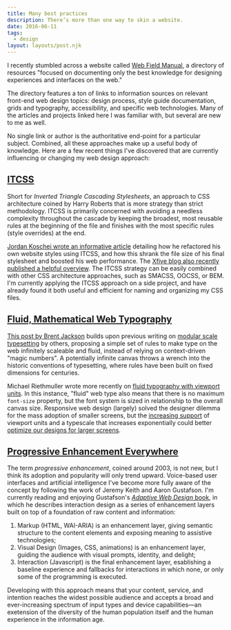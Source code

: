 ```yaml
---
title: Many best practices
description: There’s more than one way to skin a website.
date: 2016-06-11
tags:
  - design
layout: layouts/post.njk
---
```


I recently stumbled across a website called [Web Field Manual](http://webfieldmanual.com/), a directory of resources "focused on documenting only the best knowledge for designing experiences and interfaces on the web."

The directory features a ton of links to information sources on relevant front-end web design topics: design process, style guide documentation, grids and typography, accessibility, and specific web technologies. Many of the articles and projects linked here I was familiar with, but several are new to me as well. 

No single link or author is the authoritative end-point for a particular subject. Combined, all these approaches make up a useful body of knowledge. Here are a few recent things I've discovered that are currently influencing or changing my web design approach:

## [ITCSS](http://itcss.io)
Short for *Inverted Triangle Cascading Stylesheets*, an approach to CSS architecture coined by Harry Roberts that is more strategy than strict methodology. ITCSS is primarily concerned with avoiding a needless complexity throughout the cascade by keeping the broadest, most reusable rules at the beginning of the file and finishes with the most specific rules (style overrides) at the end. 

[Jordan Koschei wrote an informative article](https://medium.com/@jordankoschei/how-i-shrank-my-css-by-84kb-by-refactoring-with-itcss-2e8dafee123a#.es1uf4lio) detailing how he refactored his own website styles using ITCSS, and how this shrank the file size of his final stylesheet and boosted his web performance. The [Xfive blog also recently published a helpful overview](https://www.xfive.co/blog/itcss-scalable-maintainable-css-architecture/). The ITCSS strategy can be easily combined with other CSS architecture approaches, such as SMACSS, OOCSS, or BEM. I'm currently applying the ITCSS approach on a side project, and have already found it both useful and efficient for naming and organizing my CSS files.

## [Fluid, Mathematical Web Typography](http://jxnblk.com/writing/posts/mathematical-web-typography/)
[This post by Brent Jackson](http://jxnblk.com/writing/posts/mathematical-web-typography/) builds upon previous writing on [modular scale typesetting](http://typecast.com/blog/a-more-modern-scale-for-web-typography) by others, proposing a simple set of rules to make type on the web infinitely scaleable and fluid, instead of relying on context-driven "magic numbers". A potentially infinite canvas throws a wrench into the historic conventions of typesetting, where rules have been built on fixed dimensions for centuries. 

Michael Riethmuller wrote more recently on [fluid typography with viewport units](https://www.smashingmagazine.com/2016/05/fluid-typography/). In this instance, "fluid" web type also means that there is no maximum <code>font-size</code> property, but the font system is sized in relationship to the overall canvas size. Responsive web design (largely) solved the designer dilemma for the mass adoption of smaller screens, but the [increasing support](http://caniuse.com/#feat=viewport-units) of viewport units and a typescale that increases exponentially could better [optimize our designs for larger screens](https://css-tricks.com/optimizing-large-scale-displays/).


## [Progressive Enhancement Everywhere](https://www.nngroup.com/articles/enhancement/)
The term *progressive enhancement*, coined around 2003, is not new, but I think its adoption and popularity will only trend upward. Voice-based user interfaces and artificial intelligence  I've become more fully aware of the concept by following the work of Jeremy Keith and Aaron Gustafson. I'm currently reading and enjoying Gustafson's [*Adaptive Web Design* book](http://adaptivewebdesign.info/), in which he describes interaction design as a series of enhancement layers built on top of a foundation of raw content and information: 

1. Markup (HTML, WAI-ARIA) is an enhancement layer, giving semantic structure to the content elements and exposing meaning to assistive technologies; 
2. Visual Design (Images, CSS, animations) is an enhancement layer, guiding the audience with visual prompts, identity, and delight; 
3. Interaction (Javascript) is the final enhancement layer, esablishing a baseline experience and fallbacks for interactions in which none, or only some of the programming is executed. 

Developing with this approach means that your content, service, and intention reaches the widest possible audience and accepts a broad and ever-increasing spectrum of input types and device capabilities&mdash;an exetension of the diversity of the human population itself and the human experience in the information age.